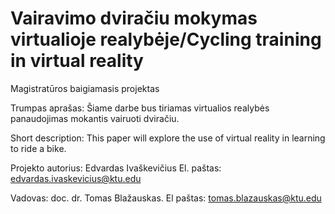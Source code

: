 # Vairavimo dviračiu mokymas virtualioje realybėje/Cycling training in virtual reality

Magistratūros baigiamasis projektas

Trumpas aprašas: Šiame darbe bus tiriamas virtualios realybės panaudojimas mokantis vairuoti dviračiu.

Short description: This paper will explore the use of virtual reality in learning to ride a bike.

Projekto autorius: Edvardas Ivaškevičius El. paštas: edvardas.ivaskevicius@ktu.edu

Vadovas: doc. dr. Tomas Blažauskas. El paštas: tomas.blazauskas@ktu.edu
